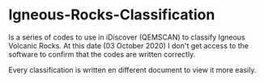 # Igneous-Rocks-Classification

Is a series of codes to use in iDiscover (QEMSCAN) to classify Igneous Volcanic Rocks. At this date (03 October 2020) I don't get access to the software to confirm that the codes are written correctly.

Every classification is written en different document to view it more easily.
